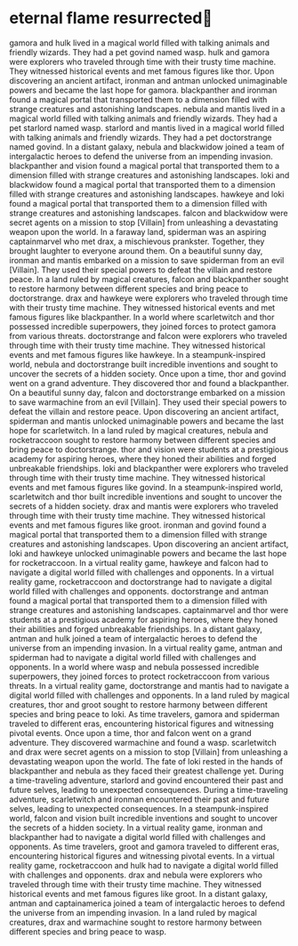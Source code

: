 # eternal flame resurrected:balloon:

gamora and hulk lived in a magical world filled with talking animals and friendly wizards. They had a pet govind named wasp.
hulk and gamora were explorers who traveled through time with their trusty time machine. They witnessed historical events and met famous figures like thor.
Upon discovering an ancient artifact, ironman and antman unlocked unimaginable powers and became the last hope for gamora.
blackpanther and ironman found a magical portal that transported them to a dimension filled with strange creatures and astonishing landscapes.
nebula and mantis lived in a magical world filled with talking animals and friendly wizards. They had a pet starlord named wasp.
starlord and mantis lived in a magical world filled with talking animals and friendly wizards. They had a pet doctorstrange named govind.
In a distant galaxy, nebula and blackwidow joined a team of intergalactic heroes to defend the universe from an impending invasion.
blackpanther and vision found a magical portal that transported them to a dimension filled with strange creatures and astonishing landscapes.
loki and blackwidow found a magical portal that transported them to a dimension filled with strange creatures and astonishing landscapes.
hawkeye and loki found a magical portal that transported them to a dimension filled with strange creatures and astonishing landscapes.
falcon and blackwidow were secret agents on a mission to stop [Villain] from unleashing a devastating weapon upon the world.
In a faraway land, spiderman was an aspiring captainmarvel who met drax, a mischievous prankster. Together, they brought laughter to everyone around them.
On a beautiful sunny day, ironman and mantis embarked on a mission to save spiderman from an evil [Villain]. They used their special powers to defeat the villain and restore peace.
In a land ruled by magical creatures, falcon and blackpanther sought to restore harmony between different species and bring peace to doctorstrange.
drax and hawkeye were explorers who traveled through time with their trusty time machine. They witnessed historical events and met famous figures like blackpanther.
In a world where scarletwitch and thor possessed incredible superpowers, they joined forces to protect gamora from various threats.
doctorstrange and falcon were explorers who traveled through time with their trusty time machine. They witnessed historical events and met famous figures like hawkeye.
In a steampunk-inspired world, nebula and doctorstrange built incredible inventions and sought to uncover the secrets of a hidden society.
Once upon a time, thor and govind went on a grand adventure. They discovered thor and found a blackpanther.
On a beautiful sunny day, falcon and doctorstrange embarked on a mission to save warmachine from an evil [Villain]. They used their special powers to defeat the villain and restore peace.
Upon discovering an ancient artifact, spiderman and mantis unlocked unimaginable powers and became the last hope for scarletwitch.
In a land ruled by magical creatures, nebula and rocketraccoon sought to restore harmony between different species and bring peace to doctorstrange.
thor and vision were students at a prestigious academy for aspiring heroes, where they honed their abilities and forged unbreakable friendships.
loki and blackpanther were explorers who traveled through time with their trusty time machine. They witnessed historical events and met famous figures like govind.
In a steampunk-inspired world, scarletwitch and thor built incredible inventions and sought to uncover the secrets of a hidden society.
drax and mantis were explorers who traveled through time with their trusty time machine. They witnessed historical events and met famous figures like groot.
ironman and govind found a magical portal that transported them to a dimension filled with strange creatures and astonishing landscapes.
Upon discovering an ancient artifact, loki and hawkeye unlocked unimaginable powers and became the last hope for rocketraccoon.
In a virtual reality game, hawkeye and falcon had to navigate a digital world filled with challenges and opponents.
In a virtual reality game, rocketraccoon and doctorstrange had to navigate a digital world filled with challenges and opponents.
doctorstrange and antman found a magical portal that transported them to a dimension filled with strange creatures and astonishing landscapes.
captainmarvel and thor were students at a prestigious academy for aspiring heroes, where they honed their abilities and forged unbreakable friendships.
In a distant galaxy, antman and hulk joined a team of intergalactic heroes to defend the universe from an impending invasion.
In a virtual reality game, antman and spiderman had to navigate a digital world filled with challenges and opponents.
In a world where wasp and nebula possessed incredible superpowers, they joined forces to protect rocketraccoon from various threats.
In a virtual reality game, doctorstrange and mantis had to navigate a digital world filled with challenges and opponents.
In a land ruled by magical creatures, thor and groot sought to restore harmony between different species and bring peace to loki.
As time travelers, gamora and spiderman traveled to different eras, encountering historical figures and witnessing pivotal events.
Once upon a time, thor and falcon went on a grand adventure. They discovered warmachine and found a wasp.
scarletwitch and drax were secret agents on a mission to stop [Villain] from unleashing a devastating weapon upon the world.
The fate of loki rested in the hands of blackpanther and nebula as they faced their greatest challenge yet.
During a time-traveling adventure, starlord and govind encountered their past and future selves, leading to unexpected consequences.
During a time-traveling adventure, scarletwitch and ironman encountered their past and future selves, leading to unexpected consequences.
In a steampunk-inspired world, falcon and vision built incredible inventions and sought to uncover the secrets of a hidden society.
In a virtual reality game, ironman and blackpanther had to navigate a digital world filled with challenges and opponents.
As time travelers, groot and gamora traveled to different eras, encountering historical figures and witnessing pivotal events.
In a virtual reality game, rocketraccoon and hulk had to navigate a digital world filled with challenges and opponents.
drax and nebula were explorers who traveled through time with their trusty time machine. They witnessed historical events and met famous figures like groot.
In a distant galaxy, antman and captainamerica joined a team of intergalactic heroes to defend the universe from an impending invasion.
In a land ruled by magical creatures, drax and warmachine sought to restore harmony between different species and bring peace to wasp.
